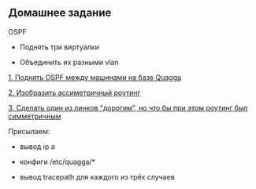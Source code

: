 Домашнее задание
----------------------
OSPF

- Поднять три виртуалки

- Объединить их разными vlan

[1. Поднять OSPF между машинами на базе Quagga]()

[2. Изобразить ассиметричный роутинг]()

[3. Сделать один из линков "дорогим", но что бы при этом роутинг был симметричным]()

Присылаем:

- вывод ip a

- конфиги /etc/quagga/*

- вывод tracepath для каждого из трёх случаев

